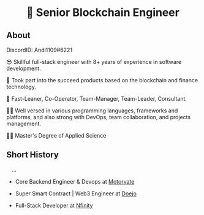 <h1 align="center">👋 Senior Blockchain Engineer</h1>

## About

DiscordID: Andi1109#6221

😎 Skillful full-stack engineer with 8+ years of experience in software development.

🚀 Took part into the succeed products based on the blockchain and finance technology.

🔭 Fast-Leaner, Co-Operator, Team-Manager, Team-Leader, Consultant.

👨‍💻 Well versed in various programming languages, frameworks and platforms, and also strong with DevOps, team collaboration, and projects management.

👨‍🎓 Master's Degree of Applied Science

## Short History

&emsp;...

- Core Backend Engineer & Devops at <a href="https://github.com/motorvate">Motorvate</a>

- Super Smart Contract | Web3 Engineer at <a href="https://github.com/doejo">Doejo</a>

- Full-Stack Developer at <a href="https://bitbucket.org/netcorelabs">Nfinity</a>
